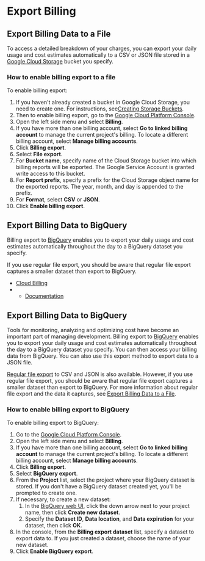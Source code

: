 # Export Billing

## Export Billing Data to a File

To access a detailed breakdown of your charges, you can export your daily usage and cost estimates automatically to a CSV or JSON file stored in a [Google Cloud Storage](https://cloud.google.com/storage/index) bucket you specify.

### How to enable billing export to a file <a id="how_to_enable_billing_export_to_a_file"></a>

To enable billing export:

1. If you haven't already created a bucket in Google Cloud Storage, you need to create one. For instructions, see[Creating Storage Buckets](https://cloud.google.com/storage/docs/creating-buckets).
2. Then to enable billing export, go to the [Google Cloud Platform Console](https://console.cloud.google.com/).
3. Open the left side menu and select **Billing**.
4. If you have more than one billing account, select **Go to linked billing account** to manage the current project's billing. To locate a different billing account, select **Manage billing accounts**.
5. Click **Billing export**.
6. Select **File export**.
7. For **Bucket name**, specify name of the Cloud Storage bucket into which billing reports will be exported. The Google Service Account is granted write access to this bucket.
8. For **Report prefix**, specify a prefix for the Cloud Storage object name for the exported reports. The year, month, and day is appended to the prefix.
9. For **Format**, select **CSV** or **JSON**.
10. Click **Enable billing export**.

## Export Billing Data to BigQuery

 Billing export to [BigQuery](https://cloud.google.com/bigquery) enables you to export your daily usage and cost estimates automatically throughout the day to a BigQuery dataset you specify. 

If you use regular file export, you should be aware that regular file export captures a smaller dataset than export to BigQuery.



* [Cloud Billing](https://cloud.google.com/billing/)
* *  [Documentation](https://cloud.google.com/billing/docs/)

## Export Billing Data to BigQuery

Tools for monitoring, analyzing and optimizing cost have become an important part of managing development. Billing export to [BigQuery](https://cloud.google.com/bigquery) enables you to export your daily usage and cost estimates automatically throughout the day to a BigQuery dataset you specify. You can then access your billing data from BigQuery. You can also use this export method to export data to a JSON file.

[Regular file export](https://cloud.google.com/billing/docs/how-to/export-data-file) to CSV and JSON is also available. However, if you use regular file export, you should be aware that regular file export captures a smaller dataset than export to BigQuery. For more information about regular file export and the data it captures, see [Export Billing Data to a File](https://cloud.google.com/billing/docs/how-to/export-data-file).

### How to enable billing export to BigQuery <a id="how_to_enable_billing_export_to"></a>

To enable billing export to BigQuery:

1. Go to the [Google Cloud Platform Console](https://console.cloud.google.com/).
2. Open the left side menu and select **Billing**.
3. If you have more than one billing account, select **Go to linked billing account** to manage the current project's billing. To locate a different billing account, select **Manage billing accounts**.
4. Click **Billing export**.
5. Select **BigQuery export**.
6. From the **Project** list, select the project where your BigQuery dataset is stored. If you don't have a BigQuery dataset created yet, you'll be prompted to create one.
7. If necessary, to create a new dataset:
   1. In the [BigQuery web UI](https://bigquery.cloud.google.com/), click the down arrow next to your project name, then click **Create new dataset**.
   2. Specify the **Dataset ID**, **Data location**, and **Data expiration** for your dataset, then click **OK**.
8. In the console, from the **Billing export dataset** list, specify a dataset to export data to. If you just created a dataset, choose the name of your new dataset.
9. Click **Enable BigQuery export**.

